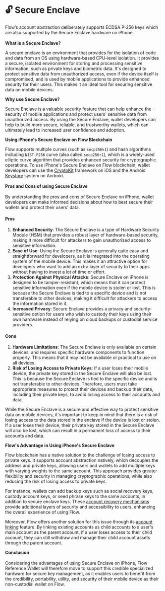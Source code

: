 # 🔓 Secure Enclave

Flow’s account abstraction deliberately supports ECDSA P-256 keys which are also supported by the Secure Enclave hardware on iPhone. \
\
**What is a Secure Enclave?**

A secure enclave is an environment that provides for the isolation of code and data from an OS using hardware-based CPU-level isolation. It provides a secure, isolated environment for storing and processing sensitive information, such as private keys and biometric data. It's designed to protect sensitive data from unauthorized access, even if the device itself is compromised, and is used by mobile applications to provide enhanced security for their users. This makes it an ideal tool for securing sensitive data on mobile devices.

**Why use Secure Enclave?**

Secure Enclave is a valuable security feature that can help enhance the security of mobile applications and protect users' sensitive data from unauthorized access. By using the Secure Enclave, wallet developers can help to build more secure, reliable, and trustworthy wallets, which can ultimately lead to increased user confidence and adoption.

**Using iPhone's Secure Enclave on Flow Blockchain**

Flow supports multiple curves (such as `secp256k1`) and hash algorithms including `NIST-P256` curve (also called `secp256r1`), which is a widely-used elliptic curve algorithm that provides enhanced security for cryptographic operations. To use iPhone's Secure Enclave on Flow blockchain, wallet developers can use the [CryptoKit](https://developer.apple.com/documentation/cryptokit) framework on iOS and the Android [Keystore](https://developer.android.com/training/articles/keystore) system on Android.\
\
**Pros and Cons of using Secure Enclave**\
\
By understanding the pros and cons of Secure Enclave on iPhone, wallet developers can make informed decisions about how to best secure their wallets and protect their users' data.

#### Pros

1. **Enhanced Security**: The Secure Enclave is a type of Hardware Security Module (HSM) that provides a robust layer of hardware-based security, making it more difficult for attackers to gain unauthorized access to sensitive information.
2. **Ease of Use**: Using the Secure Enclave is generally quite easy and straightforward for developers, as it is integrated into the operating system of the mobile device. This makes it an attractive option for developers who want to add an extra layer of security to their apps without having to invest a lot of time or effort.
3. **Protection Against Physical Attacks**: Secure Enclave on iPhone is designed to be tamper-resistant, which means that it can protect sensitive information even if the mobile device is stolen or lost. This is because the Secure Enclave is tied to a specific device and is not transferable to other devices, making it difficult for attackers to access the information stored in it.
4. **Increased Privacy**: Secure Enclave provides a privacy and security-sensitive option for users who wish to custody their keys using their own hardware instead of relying on cloud backups or custodial service providers.&#x20;

#### Cons

1. **Hardware Limitations**: The Secure Enclave is only available on certain devices, and requires specific hardware components to function properly. This means that it may not be available or practical to use on all devices.
2. **Risk of Losing Access to Private Keys**: If a user loses their mobile device, the private key stored in the Secure Enclave will also be lost. This is because the Secure Enclave is tied to the specific device and is not transferable to other devices. Therefore, users must take appropriate measures to protect their devices and backup their data, including their private keys, to avoid losing access to their accounts and data.

While the Secure Enclave is a secure and effective way to protect sensitive data on mobile devices, it's important to keep in mind that there is a risk of losing access to the data stored in the enclave if the device is lost or stolen. If a user loses their device, their private key stored in the Secure Enclave will also be lost, which can result in a permanent loss of access to their accounts and data.

**Flow's Advantage in Using iPhone's Secure Enclave**

Flow blockchain has a native solution to the challenge of losing access to private keys. It supports account abstraction natively, which decouples the address and private keys, allowing users and wallets to add multiple keys with varying weights to the same account. This approach provides greater flexibility and security in managing cryptographic operations, while also reducing the risk of losing access to private keys.

For instance, wallets can add backup keys such as social recovery keys, custody account keys, or seed phrase keys to the same accounts, in addition to secure enclave keys. These [account recovery mechanisms](account-recovery.md) provide additional layers of security and accessibility to users, enhancing the overall experience of using Flow.

Moreover, Flow offers another solution for this issue through its [account linking](account-linking.md) feature. By linking existing accounts as child accounts to a user's main account as the parent account, if a user loses access to their child account, they can still withdraw and manage their child account assets through the parent account.

**Conclusion**\
\
Considering the advantages of using Secure Enclave on iPhone, Flow Reference Wallet will therefore move to support this credible specialized hardware for secure key management, as it enables users to benefit from the credibility, portability, utility, and security of their mobile device as their non-custodial wallet on Flow.&#x20;
